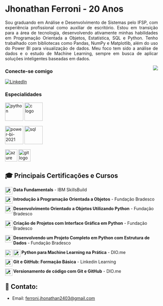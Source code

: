 <h1>
    <span>Jhonathan Ferroni - 20 Anos</span>
</h1>

<p align="justify">
Sou graduando em Análise e Desenvolvimento de Sistemas pelo IFSP, com experiência profissional como auxiliar de escritório. Estou em transição para a área de tecnologia, desenvolvendo ativamente minhas habilidades em Programação Orientada a Objetos, Estatística, SQL e Python. Tenho trabalhado com bibliotecas como Pandas, NumPy e Matplotlib, além do uso do Power BI para visualização de dados. Meu foco tem sido a análise de dados e o estudo de Machine Learning, sempre em busca de aplicar soluções inteligentes baseadas em dados.
</p>


<img src="https://github-readme-stats.vercel.app/api/top-langs/?username=Jhonathan-Ferroni&theme=gruvbox&cache_seconds=60&langs_count=5&show_icons=true" align="right">

### Conecte-se comigo
[![LinkedIn](https://img.shields.io/badge/-LinkedIn-FF0000?style=for-the-badge&logo=linkedin&logoColor=FFFFFF&color=003366)](https://www.linkedin.com/in/jhonathan-ferroni-67441b271)

### Especialidades
<div align="left">
  <img width="60" height="60" src="https://img.icons8.com/fluency/96/python.png" alt="python"/>
  <img src="https://cdn.jsdelivr.net/gh/devicons/devicon/icons/c/c-original.svg" height="60" alt="c logo"  />


   <p>
  <img width="60" height="60" src="https://img.icons8.com/fluency/48/power-bi-2021.png" alt="power-bi-2021"/>
  <img width="60" height="60" src="https://img.icons8.com/fluency/96/sql.png" alt="sql"/>
    <p>
  <img src="https://img.shields.io/badge/Microsoft Azure-0078D4?logo=microsoftazure&logoColor=white&style=for-the-badge" height="40" alt="azure logo"  />
  <img src="https://img.shields.io/badge/Git-F05032?logo=git&logoColor=white&style=for-the-badge" height="40" alt="git logo"  />

</div>

###


## 🎓 Principais Certificações e Cursos

<img width="24px" align="left" src="https://img.icons8.com/?size=100&id=yFsEgs0TIWtG&format=png&color=FFFFFF">


- ﻿**Data Fundamentals** - IBM SkillsBuild
<img width="24px" align="left" src="https://img.icons8.com/?size=100&id=13441&format=png">

- **Introdução à Programação Orientada a Objetos** - Fundação Bradesco
<img width="24px" align="left" src="https://img.icons8.com/?size=100&id=13441&format=png">

- **Desenvolvimento Orientado a Objetos Utilizando Python** - Fundação Bradesco
<img width="24px" align="left" src="https://img.icons8.com/?size=100&id=13441&format=png">

- **Criação de Projetos com Interface Gráfica em Python** - Fundação Bradesco
<img width="24px" align="left" src="https://img.icons8.com/?size=100&id=13441&format=png">

- **Desenvolvendo um Projeto Completo em Python com Estrutura de Dados** - Fundação Bradesco
<img width="24px" align="left" src="https://img.icons8.com/?size=100&id=13441&format=png">
<img width="24px" align="left" src="https://img.icons8.com/?size=100&id=z0IslVo01tWk&format=png&color=FFFFFF">

- **Python para Machine Learning na Prática** - DIO.me
<img width="24px" align="left" src="https://img.icons8.com/?size=100&id=20906&format=png">

- **Git e GitHub: Formação Básica** - Linkedin Learning
<img width="24px" align="left" src="https://img.icons8.com/?size=100&id=20906&format=png">

- **Versionamento de código com Git e GitHub** - DIO.me



## 🔗 Contato:

- Email: ferroni.jhonathan2403@gmail.com






